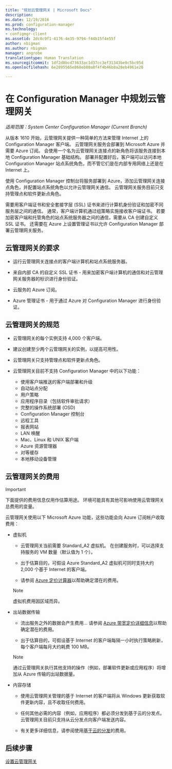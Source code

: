 ```yaml
---
title: "规划云管理网关 | Microsoft Docs"
description: 
ms.date: 12/19/2016
ms.prod: configuration-manager
ms.technology:
- configmgr-client
ms.assetid: 2dc8c9f1-4176-4e35-9794-f44b15f4e55f
author: nbigman
ms.author: nbigman
manager: angrobe
translationtype: Human Translation
ms.sourcegitcommit: 1df2d8bcd73633ac1d37cc3ef31343be9c5bc95d
ms.openlocfilehash: 6e2895565e868eb80a8f4f4b46b8a28eb4961e28

---
```


# <a name="plan-for-cloud-management-gateway-in-configuration-manager"></a>在 Configuration Manager 中规划云管理网关

*适用范围：System Center Configuration Manager (Current Branch)*

从版本 1610 开始，云管理网关提供一种简单的方法来管理 Internet 上的 Configuration Manager 客户端。 云管理网关服务会部署到 Microsoft Azure 并需要 Azure 订阅。 会使用一个名为云管理网关连接点的新角色将该服务连接到本地 Configuration Manager 基础结构。 部署并配置好后，客户端可以访问本地 Configuration Manager 站点系统角色，而不管它们是在内部专用网络上还是在 Internet 上。

使用 Configuration Manager 控制台将服务部署到 Azure，添加云管理网关连接点角色，并配置站点系统角色以允许云管理网关通信。 云管理网关服务目前只支持管理点和软件更新点角色。

需要用客户端证书和安全套接字层 (SSL) 证书来进行计算机身份验证和加密不同服务层之间的通信。 通常，客户端计算机通过组策略实施接收客户端证书。 若要加密客户端和托管角色的站点系统服务器之间的通信，需要从 CA 创建自定义 SSL 证书。 还需要在 Azure 上设置管理证书以允许 Configuration Manager 部署云管理网关服务。

## <a name="requirements-for-cloud-management-gateway"></a>云管理网关的要求

-   运行云管理网关连接点的客户端计算机和站点系统服务器。

-   来自内部 CA 的自定义 SSL 证书 - 用来加密客户端计算机的通信和对云管理网关服务器的标识进行身份验证。

-   云服务的 Azure 订阅。

-   Azure 管理证书 - 用于通过 Azure 对 Configuration Manager 进行身份验证。

## <a name="specifications-for-cloud-management-gateway"></a>云管理网关的规范

- 云管理网关的每个实例支持 4,000 个客户端。
- 建议创建至少两个云管理网关的实例，以提高可用性。
- 云管理网关只支持管理点和软件更新点角色。
-   云管理网关目前不支持 Configuration Manager 中的以下功能：

    -   使用客户端推送的客户端部署和升级
    -   自动站点分配
    -   用户策略
    -   应用程序目录（包括软件审批请求）
    -   完整的操作系统部署 (OSD)
    -   Configuration Manager 控制台
    -   远程工具
    -   报表网站
    -   LAN 唤醒
    -   Mac、Linux 和 UNIX 客户端
    -   Azure 资源管理器
    -   对等缓存
    -   本地移动设备管理

## <a name="cost-of-cloud-management-gateway"></a>云管理网关的费用

>[!IMPORTANT]
>下面提供的费用信息仅用作估算用途。 环境可能具有其他可影响使用云管理网关总费用的变量。

云管理网关使用以下 Microsoft Azure 功能，这些功能会向 Azure 订阅帐户收取费用：

-   虚拟机

    -   云管理网关当前需要 Standard\_A2 虚拟机。 在创建服务时，可以选择支持服务的 VM 数量（默认值为 1 个）。

    -   出于估算目的，可假设 Azure Standard\_A2 虚拟机可同时支持大约 2,000 个基于 Internet 的客户端。

    -   请参阅 [Azure 定价计算器](https://azure.microsoft.com/en-us/pricing/calculator/)以帮助确定潜在的费用。

      >[!NOTE]
      >虚拟机费用因区域而异。

-   出站数据传输

    -   流出服务之外的数据会产生费用... 请参阅 [Azure 带宽定价详细信息](https://azure.microsoft.com/en-us/pricing/details/bandwidth/)以帮助确定潜在的费用。

    -   出于估算目的，可假设基于 Internet 的客户端每隔一小时执行策略刷新，每个客户端每月大约耗费 100 MB。

    >[!NOTE]
    > 通过云管理网关执行其他支持的操作（例如，部署软件更新或应用程序）将增加从 Azure 传输的出站数据量。

-   内容存储

    -   使用云管理网关管理的基于 Internet 的客户端将从 Windows 更新获取软件更新内容，且不收取任何费用。

    -   任何其他必需的内容（例如，应用程序）都必须分发到基于云的分发点。 云管理网关目前只支持从云分发点向客户端发送内容。

    - 有关更多详细信息，请参阅使用[基于云的分发](/sccm/core/plan-design/hierarchy/use-a-cloud-based-distribution-point#cost-of-using-cloud-based-distribution)的费用。

## <a name="next-steps"></a>后续步骤

[设置云管理网关](setup-cloud-management-gateway.md)



<!--HONumber=Dec16_HO3-->


